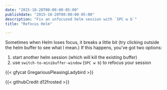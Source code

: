```yaml
---
date: "2015-10-20T00:00:00-05:00"
publishdate: "2015-10-20T00:00:00-05:00"
description: "Fix an unfocused helm session with `SPC w b`"
title: "Refocus Helm"

---
```


Sometimes when Helm loses focus, it breaks a little bit (try clicking outside
the helm buffer to see what I mean.) If this happens, you've got two options:

1. start another helm session (which will kill the existing buffer)
2. use `switch-to-minibuffer-window` (`SPC w b`) to refocus your session

{{< gfycat GregariousPleasingLadybird >}}

{{< githubCredit d12frosted >}}
